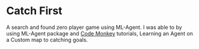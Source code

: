 # Catch First

A search and found zero player game using ML-Agent.
I was able to by using ML-Agent package and [Code Monkey](https://www.youtube.com/@CodeMonkeyUnity) tutorials, Learning an Agent on a Custom map to catching goals.

 
